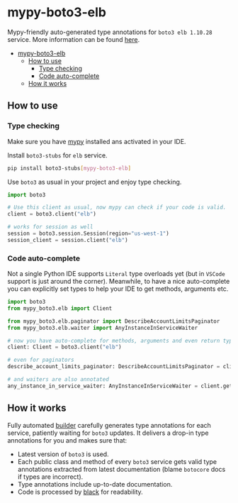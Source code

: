 # mypy-boto3-elb

Mypy-friendly auto-generated type annotations for `boto3 elb 1.10.28` service.
More information can be found [here](https://github.com/vemel/mypy_boto3).

- [mypy-boto3-elb](#mypy-boto3-elb)
  - [How to use](#how-to-use)
    - [Type checking](#type-checking)
    - [Code auto-complete](#code-auto-complete)
  - [How it works](#how-it-works)

## How to use

### Type checking

Make sure you have [mypy](https://github.com/python/mypy) installed ans activated in your IDE.

Install `boto3-stubs` for `elb` service.

```bash
pip install boto3-stubs[mypy-boto3-elb]
```

Use `boto3` as usual in your project and enjoy type checking.

```python
import boto3

# Use this client as usual, now mypy can check if your code is valid.
client = boto3.client("elb")

# works for session as well
session = boto3.session.Session(region="us-west-1")
session_client = session.client("elb")

```

### Code auto-complete

Not a single Python IDE supports `Literal` type overloads yet (but in `VSCode` support is just around the corner).
Meanwhile, to have a nice auto-complete you can explicitly set types to help your IDE to get methods, arguments etc.

```python
import boto3
from mypy_boto3.elb import Client

from mypy_boto3.elb.paginator import DescribeAccountLimitsPaginator
from mypy_boto3.elb.waiter import AnyInstanceInServiceWaiter

# now you have auto-complete for methods, arguments and even return types
client: Client = boto3.client("elb")

# even for paginators
describe_account_limits_paginator: DescribeAccountLimitsPaginator = client.get_paginator("describe_account_limits")

# and waiters are also annotated
any_instance_in_service_waiter: AnyInstanceInServiceWaiter = client.get_waiter("any_instance_in_service")
```

## How it works

Fully automated [builder](https://github.com/vemel/mypy_boto3) carefully generates
type annotations for each service, patiently waiting for `boto3` updates. It delivers
a drop-in type annotations for you and makes sure that:

- Latest version of `boto3` is used.
- Each public class and method of every `boto3` service gets valid type annotations
  extracted from latest documentation (blame `botocore` docs if types are incorrect).
- Type annotations include up-to-date documentation.
- Code is processed by [black](https://github.com/psf/black) for readability.